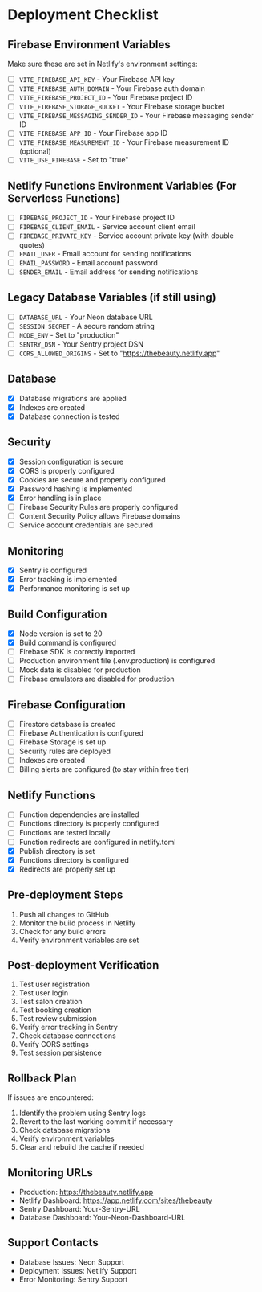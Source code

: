 # Deployment Checklist

## Firebase Environment Variables
Make sure these are set in Netlify's environment settings:

- [ ] `VITE_FIREBASE_API_KEY` - Your Firebase API key
- [ ] `VITE_FIREBASE_AUTH_DOMAIN` - Your Firebase auth domain
- [ ] `VITE_FIREBASE_PROJECT_ID` - Your Firebase project ID
- [ ] `VITE_FIREBASE_STORAGE_BUCKET` - Your Firebase storage bucket
- [ ] `VITE_FIREBASE_MESSAGING_SENDER_ID` - Your Firebase messaging sender ID
- [ ] `VITE_FIREBASE_APP_ID` - Your Firebase app ID
- [ ] `VITE_FIREBASE_MEASUREMENT_ID` - Your Firebase measurement ID (optional)
- [ ] `VITE_USE_FIREBASE` - Set to "true"

## Netlify Functions Environment Variables (For Serverless Functions)
- [ ] `FIREBASE_PROJECT_ID` - Your Firebase project ID
- [ ] `FIREBASE_CLIENT_EMAIL` - Service account client email
- [ ] `FIREBASE_PRIVATE_KEY` - Service account private key (with double quotes)
- [ ] `EMAIL_USER` - Email account for sending notifications
- [ ] `EMAIL_PASSWORD` - Email account password
- [ ] `SENDER_EMAIL` - Email address for sending notifications

## Legacy Database Variables (if still using)
- [ ] `DATABASE_URL` - Your Neon database URL
- [ ] `SESSION_SECRET` - A secure random string
- [ ] `NODE_ENV` - Set to "production"
- [ ] `SENTRY_DSN` - Your Sentry project DSN
- [ ] `CORS_ALLOWED_ORIGINS` - Set to "https://thebeauty.netlify.app"

## Database
- [x] Database migrations are applied
- [x] Indexes are created
- [x] Database connection is tested

## Security
- [x] Session configuration is secure
- [x] CORS is properly configured
- [x] Cookies are secure and properly configured
- [x] Password hashing is implemented
- [x] Error handling is in place
- [ ] Firebase Security Rules are properly configured
- [ ] Content Security Policy allows Firebase domains
- [ ] Service account credentials are secured

## Monitoring
- [x] Sentry is configured
- [x] Error tracking is implemented
- [x] Performance monitoring is set up

## Build Configuration
- [x] Node version is set to 20
- [x] Build command is configured
- [ ] Firebase SDK is correctly imported
- [ ] Production environment file (.env.production) is configured
- [ ] Mock data is disabled for production
- [ ] Firebase emulators are disabled for production

## Firebase Configuration
- [ ] Firestore database is created
- [ ] Firebase Authentication is configured
- [ ] Firebase Storage is set up
- [ ] Security rules are deployed
- [ ] Indexes are created
- [ ] Billing alerts are configured (to stay within free tier)

## Netlify Functions
- [ ] Function dependencies are installed
- [ ] Functions directory is properly configured
- [ ] Functions are tested locally
- [ ] Function redirects are configured in netlify.toml
- [x] Publish directory is set
- [x] Functions directory is configured
- [x] Redirects are properly set up

## Pre-deployment Steps
1. Push all changes to GitHub
2. Monitor the build process in Netlify
3. Check for any build errors
4. Verify environment variables are set

## Post-deployment Verification
1. Test user registration
2. Test user login
3. Test salon creation
4. Test booking creation
5. Test review submission
6. Verify error tracking in Sentry
7. Check database connections
8. Verify CORS settings
9. Test session persistence

## Rollback Plan
If issues are encountered:
1. Identify the problem using Sentry logs
2. Revert to the last working commit if necessary
3. Check database migrations
4. Verify environment variables
5. Clear and rebuild the cache if needed

## Monitoring URLs
- Production: https://thebeauty.netlify.app
- Netlify Dashboard: https://app.netlify.com/sites/thebeauty
- Sentry Dashboard: Your-Sentry-URL
- Database Dashboard: Your-Neon-Dashboard-URL

## Support Contacts
- Database Issues: Neon Support
- Deployment Issues: Netlify Support
- Error Monitoring: Sentry Support 